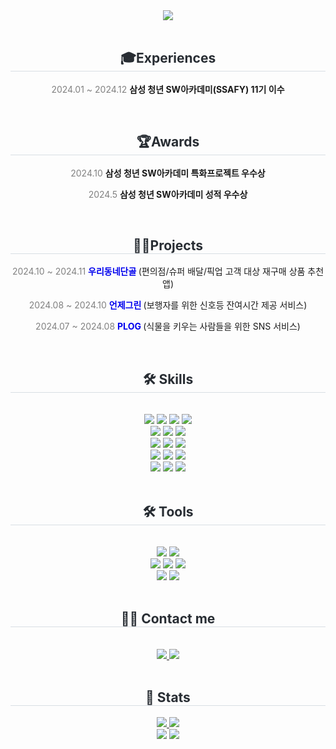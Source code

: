 <div align="center">
    <img src="https://capsule-render.vercel.app/api?type=rounded&color=0:ade0ff,100:d1d6ff&height=180&text=Hello,%20I'm%20ayeong&animation=fadeIn&fontColor=ffffff&fontSize=50" />
</div>
<br/>
<div align="center">
    <h2 style="border-bottom: 1px solid #d8dee4; color: #282d33;"> 🎓Experiences </h2>
    <p><span style="color: gray;">2024.01 ~ 2024.12</span>
    <b>삼성 청년 SW아카데미(SSAFY) 11기 이수</b></p>
</div>
<br/>
<div align="center">
    <h2 style="border-bottom: 1px solid #d8dee4; color: #282d33;"> 🏆Awards </h2>
    <p><span style="color: gray;">2024.10</span>
    <b>삼성 청년 SW아카데미 특화프로젝트 우수상</b></p>
    <p><span style="color: gray;">2024.5</span>
    <b>삼성 청년 SW아카데미 성적 우수상</b></p>
</div>
<br/>
<div align="center">
    <h2 style="border-bottom: 1px solid #d8dee4; color: #282d33;"> 👨‍💻Projects </h2>
    <p>
        <span style="color: gray;">2024.10 ~ 2024.11</span> 
        <b>
            <a href="https://github.com/oodongdan" style="text-decoration: none; color: #0000ee;">
                우리동네단골</a>
        </b> 
        (편의점/슈퍼 배달/픽업 고객 대상 재구매 상품 추천 앱)
    </p>
    <p>
        <span style="color: gray;">2024.08 ~ 2024.10</span> 
        <b>
            <a href="https://github.com/readygreen" target="_blank" style="text-decoration: none; color: #0000ee;">
                언제그린</a>
        </b> 
        (보행자를 위한 신호등 잔여시간 제공 서비스)
    </p>
    <p>
        <span style="color: gray;">2024.07 ~ 2024.08</span> 
        <b>
            <a href="https://github.com/Plober-Plog/Plog" target="_blank" style="text-decoration: none; color: #0000ee;">
                PLOG</a>
        </b> 
        (식물을 키우는 사람들을 위한 SNS 서비스)
    </p>
</div>
<br/>
<div align="center">
    <h2 style="border-bottom: 1px solid #d8dee4; color: #282d33;"> 🛠️ Skills </h2>
    <br>
    <div style="margin: 0 auto; text-align: center;">
        <img src="https://img.shields.io/badge/Javascript-F7DF1E?style=for-the-badge&logo=Javascript&logoColor=white">
        <img src="https://img.shields.io/badge/typescript-3178C6?style=for-the-badge&logo=typescript&logoColor=white">
        <img src="https://img.shields.io/badge/React-61DAFB?style=for-the-badge&logo=React&logoColor=white">
        <img src="https://img.shields.io/badge/next.js-000000?style=for-the-badge&logo=next.js&logoColor=white">
        <br>
        <img src="https://img.shields.io/badge/zustand-221E68?style=for-the-badge&logo=react&logoColor=white">
        <img src="https://img.shields.io/badge/HTML5-E34F26?style=for-the-badge&logo=HTML5&logoColor=white">
        <img src="https://img.shields.io/badge/CSS3-1572B6?style=for-the-badge&logo=CSS3&logoColor=white">
        <br>
        <img src="https://img.shields.io/badge/Flutter-02569B?style=for-the-badge&logo=Flutter&logoColor=white">
        <img src="https://img.shields.io/badge/Dart-0175C2?style=for-the-badge&logo=Dart&logoColor=white">
        <img src="https://img.shields.io/badge/getX-8A2BE2?style=for-the-badge&logo=getx&logoColor=white">
        <br>
        <img src="https://img.shields.io/badge/Android-3DDC84?style=for-the-badge&logo=Android&logoColor=white">
        <img src="https://img.shields.io/badge/Kotlin-7F52FF?style=for-the-badge&logo=Kotlin&logoColor=white">
        <img src="https://img.shields.io/badge/Firebase-FFCA28?style=for-the-badge&logo=Firebase&logoColor=white">
        <br>
        <img src="https://img.shields.io/badge/Python-3776AB?style=for-the-badge&logo=Python&logoColor=white">
        <img src="https://img.shields.io/badge/Django-092E20?style=for-the-badge&logo=Django&logoColor=white">
        <img src="https://img.shields.io/badge/Vue.js-4FC08D?style=for-the-badge&logo=Vue.js&logoColor=white">
    </div>
</div>
<br/>
<div align="center">
    <h2 style="border-bottom: 1px solid #d8dee4; color: #282d33;"> 🛠️ Tools </h2>
    <br>
    <div style="margin: 0 auto; text-align: center;">
        <img src="https://img.shields.io/badge/android studio-3DDC84?style=for-the-badge&logo=androidstudio&logoColor=white">
        <img src="https://img.shields.io/badge/visual studio code-007ACC?style=for-the-badge&logo=visualstudiocode&logoColor=white">
        <br/>
        <img src="https://img.shields.io/badge/Figma-F24E1E?style=for-the-badge&logo=Figma&logoColor=white">
        <img src="https://img.shields.io/badge/Notion-000000?style=for-the-badge&logo=Notion&logoColor=white">
        <img src="https://img.shields.io/badge/Postman-FF6C37?style=for-the-badge&logo=Postman&logoColor=white">
        <br/>
        <img src="https://img.shields.io/badge/Github-181717?style=for-the-badge&logo=Github&logoColor=white">
        <img src="https://img.shields.io/badge/jira-0052CC?style=for-the-badge&logo=jira&logoColor=white">
    </div>
</div>
<br/>
<div align="center">
    <h2 style="border-bottom: 1px solid #d8dee4; color: #282d33;"> 🧑‍💻 Contact me </h2>
    <br>
    <div>
        <a href="mailto:ay9812@gmail.com">
            <img src="https://img.shields.io/badge/Gmail-EA4335?style=for-the-badge&logo=Gmail&logoColor=white&link=mailto:">
        </a>
        <a href="https://ayeongjin.tistory.com/">
            <img src="https://img.shields.io/badge/Tistory-000000?style=for-the-badge&logo=Tistory&logoColor=white&link=">
        </a>
    </div>
</div>
<br/>
<div align="center">
    <h2 style="border-bottom: 1px solid #d8dee4; color: #282d33;"> 🏅 Stats </h2>
    <div>
        <a href="https://solved.ac/ay8160">
          <img src="http://mazassumnida.wtf/api/v2/generate_badge?boj=ay8160">
        </a>
        <img src="http://mazandi.herokuapp.com/api?handle={ay8160}&theme=cold"/>
        <br/>
        <img src="https://github-readme-stats.vercel.app/api?username=JinAyeong&bg_color=60,ccfcff,85b6ff&title_color=ffffff&text_color=ffffff">
        <img src="https://github-readme-stats.vercel.app/api/top-langs/?username=JinAyeong&layout=compact&bg_color=60,ccfcff,85b6ff&title_color=ffffff&text_color=ffffff">
    </div>
</div>
